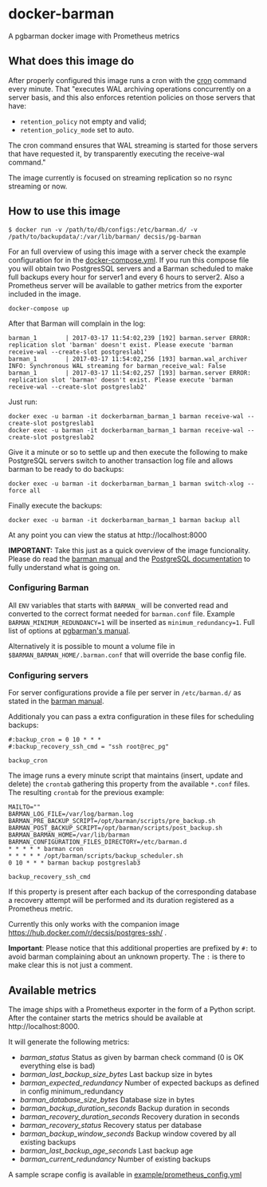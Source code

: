 # docker-barman
A pgbarman docker image with Prometheus metrics

## What does this image do

After properly configured this image runs a cron with the [cron](http://docs.pgbarman.org/release/2.1/index.html#cron) command every minute. That "executes WAL archiving operations concurrently on a server basis, and this also enforces retention policies on those servers that have:

* `retention_policy` not empty and valid;
* `retention_policy_mode` set to auto.

The cron command ensures that WAL streaming is started for those servers that have requested it, by transparently executing the receive-wal command."

The image currently is focused on streaming replication so no rsync streaming or now.

## How to use this image

    $ docker run -v /path/to/db/configs:/etc/barman.d/ -v /path/to/backupdata/:/var/lib/barman/ decsis/pg-barman

For an full overview of using this image with a server check the example configuration for in the [docker-compose.yml](https://github.com/DECSIS/docker-barman/blob/master/docker-compose.yml). If you run this compose file you will obtain two PostgresSQL servers and a Barman scheduled to make full backups every hour for server1 and every 6 hours to server2. Also a Prometheus server will be available to gather metrics from the exporter included in the image.

    docker-compose up

After that Barman will complain in the log:

    barman_1        | 2017-03-17 11:54:02,239 [192] barman.server ERROR: replication slot 'barman' doesn't exist. Please execute 'barman receive-wal --create-slot postgreslab1'
    barman_1        | 2017-03-17 11:54:02,256 [193] barman.wal_archiver INFO: Synchronous WAL streaming for barman_receive_wal: False
    barman_1        | 2017-03-17 11:54:02,257 [193] barman.server ERROR: replication slot 'barman' doesn't exist. Please execute 'barman receive-wal --create-slot postgreslab2'

Just run:

    docker exec -u barman -it dockerbarman_barman_1 barman receive-wal --create-slot postgreslab1
    docker exec -u barman -it dockerbarman_barman_1 barman receive-wal --create-slot postgreslab2

Give it a minute or so to settle up and then execute the following to make PostgreSQL servers switch to another transaction log file and allows barman to be ready to do backups:

    docker exec -u barman -it dockerbarman_barman_1 barman switch-xlog --force all

Finally execute the backups:

    docker exec -u barman -it dockerbarman_barman_1 barman backup all

At any point you can view the status at http://localhost:8000

**IMPORTANT:** Take this just as a quick overview of the image funcionality. Please do read the [barman manual](http://docs.pgbarman.org/release/2.1/index.html) and the [PostgreSQL documentation](https://www.postgresql.org/docs/current/static/) to fully understand what is going on.

### Configuring Barman

All `ENV` variables that starts with `BARMAN_` will be converted read and converted to the correct format needed for `barman.conf` file. Example `BARMAN_MINIMUM_REDUNDANCY=1` will be inserted as `minimum_redundancy=1`. Full list of options at [pgbarman's manual](http://docs.pgbarman.org/release/2.1/barman.5.html#options).


Alternatively it is possible to mount a volume file in `$BARMAN_BARMAN_HOME/.barman.conf` that will override the base config file.

### Configuring servers

For server configurations provide a file per server in `/etc/barman.d/` as stated in the [barman manual](http://docs.pgbarman.org/release/2.1/index.html#configuration).

Additionaly you can pass a extra configuration in these files for scheduling backups:

    #:backup_cron = 0 10 * * *
    #:backup_recovery_ssh_cmd = "ssh root@rec_pg"

`backup_cron` 

The image runs a every minute script that maintains (insert, update and delete) the `crontab` gathering this property from the available `*.conf` files. The resulting `crontab` for the previous example:

    MAILTO=""
    BARMAN_LOG_FILE=/var/log/barman.log
    BARMAN_PRE_BACKUP_SCRIPT=/opt/barman/scripts/pre_backup.sh
    BARMAN_POST_BACKUP_SCRIPT=/opt/barman/scripts/post_backup.sh
    BARMAN_BARMAN_HOME=/var/lib/barman
    BARMAN_CONFIGURATION_FILES_DIRECTORY=/etc/barman.d
    * * * * * barman cron
    * * * * * /opt/barman/scripts/backup_scheduler.sh
    0 10 * * * barman backup postgreslab3

`backup_recovery_ssh_cmd`

If this property is present after each backup of the corresponding database a recovery attempt will be performed and its duration registered as a Prometheus metric.

Currently this only works with the companion image https://hub.docker.com/r/decsis/postgres-ssh/ .

**Important**: Please notice that this additional properties are prefixed by `#:` to avoid barman complaining about an unknown property. The `:` is there to make clear this is not just a comment.

## Available metrics

The image ships with a Prometheus exporter in the form of a Python script. After the container starts the metrics should be available at http://localhost:8000.

It will generate the following metrics:

* *barman_status* Status as given by barman check command (0 is OK everything else is bad)
* *barman_last_backup_size_bytes* Last backup size in bytes
* *barman_expected_redundancy* Number of expected backups as defined in config minimum_redundancy
* *barman_database_size_bytes* Database size in bytes
* *barman_backup_duration_seconds* Backup duration in seconds
* *barman_recovery_duration_seconds* Recovery duration in seconds
* *barman_recovery_status* Recovery status per database
* *barman_backup_window_seconds* Backup window covered by all existing backups
* *barman_last_backup_age_seconds* Last backup age
* *barman_current_redundancy* Number of existing backups

A sample scrape config is available in [example/prometheus_config.yml]()
